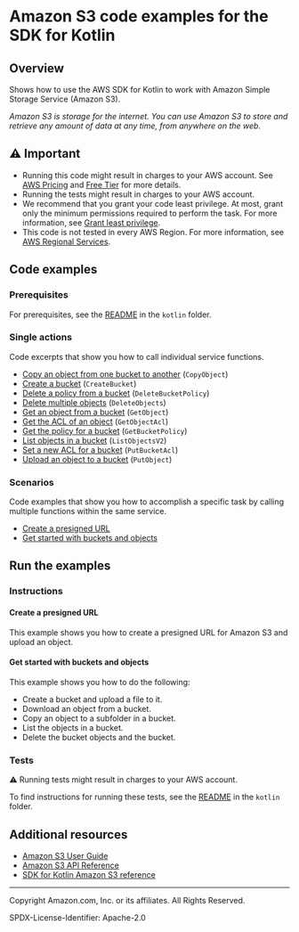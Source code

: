 <!--Generated by WRITEME on 2023-09-12 00:35:16.902672 (UTC)-->
# Amazon S3 code examples for the SDK for Kotlin

## Overview

Shows how to use the AWS SDK for Kotlin to work with Amazon Simple Storage Service (Amazon S3).

<!--custom.overview.start-->
<!--custom.overview.end-->

*Amazon S3 is storage for the internet. You can use Amazon S3 to store and retrieve any amount of data at any time, from anywhere on the web.*

## ⚠ Important

* Running this code might result in charges to your AWS account. See [AWS Pricing](https://aws.amazon.com/pricing/?aws-products-pricing.sort-by=item.additionalFields.productNameLowercase&aws-products-pricing.sort-order=asc&awsf.Free%20Tier%20Type=*all&awsf.tech-category=*all) and [Free Tier](https://aws.amazon.com/free/?all-free-tier.sort-by=item.additionalFields.SortRank&all-free-tier.sort-order=asc&awsf.Free%20Tier%20Types=*all&awsf.Free%20Tier%20Categories=*all) for more details.
* Running the tests might result in charges to your AWS account.
* We recommend that you grant your code least privilege. At most, grant only the minimum permissions required to perform the task. For more information, see [Grant least privilege](https://docs.aws.amazon.com/IAM/latest/UserGuide/best-practices.html#grant-least-privilege).
* This code is not tested in every AWS Region. For more information, see [AWS Regional Services](https://aws.amazon.com/about-aws/global-infrastructure/regional-product-services).

<!--custom.important.start-->
<!--custom.important.end-->

## Code examples

### Prerequisites

For prerequisites, see the [README](../../README.md#Prerequisites) in the `kotlin` folder.


<!--custom.prerequisites.start-->
<!--custom.prerequisites.end-->

### Single actions

Code excerpts that show you how to call individual service functions.

* [Copy an object from one bucket to another](bin/main/com/kotlin/s3/CopyObject.kt#L52) (`CopyObject`)
* [Create a bucket](bin/main/com/kotlin/s3/CreateBucket.kt#L43) (`CreateBucket`)
* [Delete a policy from a bucket](bin/main/com/kotlin/s3/DeleteBucketPolicy.kt#L45) (`DeleteBucketPolicy`)
* [Delete multiple objects](bin/main/com/kotlin/s3/DeleteObjects.kt#L48) (`DeleteObjects`)
* [Get an object from a bucket](bin/main/com/kotlin/s3/GetObjectData.kt#L50) (`GetObject`)
* [Get the ACL of an object](bin/main/com/kotlin/s3/GetAcl.kt#L45) (`GetObjectAcl`)
* [Get the policy for a bucket](bin/main/com/kotlin/s3/GetBucketPolicy.kt#L46) (`GetBucketPolicy`)
* [List objects in a bucket](bin/main/com/kotlin/s3/ListObjects.kt#L44) (`ListObjectsV2`)
* [Set a new ACL for a bucket](bin/main/com/kotlin/s3/SetAcl.kt#L52) (`PutBucketAcl`)
* [Upload an object to a bucket](bin/main/com/kotlin/s3/PutObject.kt#L50) (`PutObject`)

### Scenarios

Code examples that show you how to accomplish a specific task by calling multiple
functions within the same service.

* [Create a presigned URL](src/main/kotlin/com/kotlin/s3/PresigningExamples.kt)
* [Get started with buckets and objects](bin/main/com/kotlin/s3/S3Operations.kt)

## Run the examples

### Instructions


<!--custom.instructions.start-->
<!--custom.instructions.end-->



#### Create a presigned URL

This example shows you how to create a presigned URL for Amazon S3 and upload an object.


<!--custom.scenario_prereqs.s3_Scenario_PresignedUrl.start-->
<!--custom.scenario_prereqs.s3_Scenario_PresignedUrl.end-->


<!--custom.scenarios.s3_Scenario_PresignedUrl.start-->
<!--custom.scenarios.s3_Scenario_PresignedUrl.end-->

#### Get started with buckets and objects

This example shows you how to do the following:

* Create a bucket and upload a file to it.
* Download an object from a bucket.
* Copy an object to a subfolder in a bucket.
* List the objects in a bucket.
* Delete the bucket objects and the bucket.

<!--custom.scenario_prereqs.s3_Scenario_GettingStarted.start-->
<!--custom.scenario_prereqs.s3_Scenario_GettingStarted.end-->


<!--custom.scenarios.s3_Scenario_GettingStarted.start-->
<!--custom.scenarios.s3_Scenario_GettingStarted.end-->

### Tests

⚠ Running tests might result in charges to your AWS account.


To find instructions for running these tests, see the [README](../../README.md#Tests)
in the `kotlin` folder.



<!--custom.tests.start-->
<!--custom.tests.end-->

## Additional resources

* [Amazon S3 User Guide](https://docs.aws.amazon.com/AmazonS3/latest/userguide/Welcome.html)
* [Amazon S3 API Reference](https://docs.aws.amazon.com/AmazonS3/latest/API/Welcome.html)
* [SDK for Kotlin Amazon S3 reference](https://sdk.amazonaws.com/kotlin/api/latest/s3/index.html)

<!--custom.resources.start-->
<!--custom.resources.end-->

---

Copyright Amazon.com, Inc. or its affiliates. All Rights Reserved.

SPDX-License-Identifier: Apache-2.0